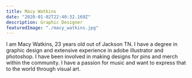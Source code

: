 ```yaml
---
title: Macy Watkins
date: "2020-01-02T22:40:32.169Z"
description: Graphic Designer
featuredImage: "./macy_watkins.jpg"
---
```


I am Macy Watkins, 23 years old out of Jackson TN. I have a degree in graphic design and extensive experience in adobe illustrator and photoshop. I have been involved in making designs for pins and merch within the community. I have a passion for music and want to express that to the world through visual art.

